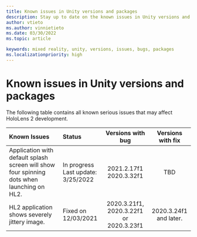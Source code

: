 ```yaml
---
title: Known issues in Unity versions and packages
description: Stay up to date on the known issues in Unity versions and packages.
author: vtieto
ms.author: vinnietieto
ms.date: 03/30/2022
ms.topic: article

keywords: mixed reality, unity, versions, issues, bugs, packages
ms.localizationpriority: high
---
```


# Known issues in Unity versions and packages

The following table contains all known serious issues that may affect HoloLens 2 development.

| Known Issues | Status | Versions with bug | Versions with fix |
| :------------ | :------ | :------------------------: | :--------------: |
| Application with default splash screen will show four spinning dots when launching on HL2. |In progress<br> Last update:<br> 3/25/2022 | 2021.2.17f1<br>  2020.3.32f1  | TBD |
| HL2 application shows severely jittery image. | Fixed on 12/03/2021 | 2020.3.21f1, 2020.3.22f1<br> or 2020.3.23f1 | 2020.3.24f1<br> and later. |
